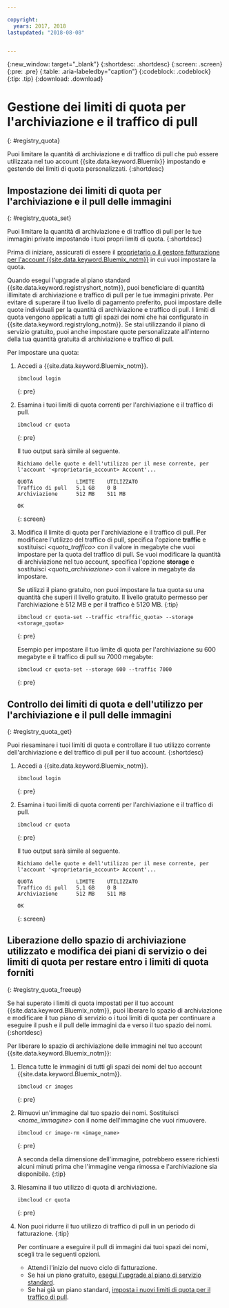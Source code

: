 ```yaml
---

copyright:
  years: 2017, 2018
lastupdated: "2018-08-08"


---
```


{:new_window: target="_blank"}
{:shortdesc: .shortdesc}
{:screen: .screen}
{:pre: .pre}
{:table: .aria-labeledby="caption"}
{:codeblock: .codeblock}
{:tip: .tip}
{:download: .download}


# Gestione dei limiti di quota per l'archiviazione e il traffico di pull
{: #registry_quota}

Puoi limitare la quantità di archiviazione e di traffico di pull che può essere utilizzata nel tuo account {{site.data.keyword.Bluemix}} impostando e gestendo dei limiti
di quota personalizzati.
{:shortdesc}


## Impostazione dei limiti di quota per l'archiviazione e il pull delle immagini
{: #registry_quota_set}

Puoi limitare la quantità di archiviazione e di traffico di pull per le tue immagini private impostando
i tuoi propri limiti di quota.
{:shortdesc}

Prima di iniziare, assicurati di essere il [proprietario o il gestore fatturazione per l'account {{site.data.keyword.Bluemix_notm}}](/docs/iam/users_roles.html#userroles) in cui vuoi impostare la quota.

Quando esegui l'upgrade al piano standard {{site.data.keyword.registryshort_notm}},
puoi beneficiare di quantità illimitate di archiviazione e traffico di pull per le tue immagini
private. Per evitare di superare il tuo livello di pagamento preferito, puoi impostare delle quote individuali per la
quantità di archiviazione e traffico di pull. I limiti di quota vengono applicati a tutti gli spazi dei nomi che hai configurato
in {{site.data.keyword.registrylong_notm}}. Se stai utilizzando il piano di
servizio gratuito, puoi anche impostare quote personalizzate all'interno della tua quantità gratuita di archiviazione e traffico di pull.

Per impostare una quota:

1.  Accedi a {{site.data.keyword.Bluemix_notm}}.

    ```
    ibmcloud login
    ```
    {: pre}

2.  Esamina i tuoi limiti di quota correnti per l'archiviazione e il traffico di pull.

    ```
    ibmcloud cr quota
    ```
    {: pre}

    Il tuo output
sarà simile al seguente.

    ```
    Richiamo delle quote e dell'utilizzo per il mese corrente, per l'account '<proprietario_account> Account'...

    QUOTA              LIMITE    UTILIZZATO
    Traffico di pull   5,1 GB    0 B
    Archiviazione      512 MB    511 MB

    OK
    ```
    {: screen}

3.  Modifica il limite di quota per l'archiviazione e il traffico di pull. Per modificare l'utilizzo del traffico di
pull, specifica l'opzione **traffic** e sostituisci
_&lt;quota_traffico&gt;_ con il valore in megabyte che vuoi impostare per la quota del traffico
di pull. Se vuoi modificare la quantità di archiviazione nel tuo account, specifica
l'opzione **storage** e sostituisci _&lt;quota_archiviazione&gt;_ con il
valore in megabyte da impostare.

    Se utilizzi il piano gratuito, non puoi impostare la tua quota su una quantità che superi il livello gratuito. Il livello gratuito permesso per l'archiviazione è 512 MB e per il traffico è 5120 MB.
    {:tip}

    ```
    ibmcloud cr quota-set --traffic <traffic_quota> --storage <storage_quota>
    ```
    {: pre}

    Esempio
per impostare il tuo limite di quota per l'archiviazione su 600 megabyte e il traffico di pull su 7000 megabyte:

    ```
    ibmcloud cr quota-set --storage 600 --traffic 7000
    ```
    {: pre}


## Controllo dei limiti di quota e dell'utilizzo per l'archiviazione e il pull delle immagini
{: #registry_quota_get}

Puoi riesaminare i tuoi limiti di quota e controllare il tuo utilizzo corrente dell'archiviazione e del traffico di pull
per il tuo account.
{:shortdesc}

1.  Accedi a {{site.data.keyword.Bluemix_notm}}.

    ```
    ibmcloud login
    ```
    {: pre}

2.  Esamina i tuoi limiti di quota correnti per l'archiviazione e il traffico di pull.

    ```
    ibmcloud cr quota
    ```
    {: pre}

    Il tuo output
sarà simile al seguente.

    ```
    Richiamo delle quote e dell'utilizzo per il mese corrente, per l'account '<proprietario_account> Account'...

    QUOTA              LIMITE    UTILIZZATO
    Traffico di pull   5,1 GB    0 B
    Archiviazione      512 MB    511 MB

    OK
    ```
    {: screen}


## Liberazione dello spazio di archiviazione utilizzato e modifica dei piani di servizio o dei limiti di quota per restare entro i limiti di quota forniti
{: #registry_quota_freeup}

Se hai superato i limiti di quota impostati per il tuo account {{site.data.keyword.Bluemix_notm}}, puoi liberare lo spazio di archiviazione
e modificare il tuo piano di servizio o i tuoi limiti di quota per continuare a eseguire il push e il pull delle immagini da e verso
il tuo spazio dei nomi.
{:shortdesc}

Per liberare lo spazio di archiviazione delle immagini nel tuo account {{site.data.keyword.Bluemix_notm}}:

1.  Elenca tutte le immagini di tutti gli spazi dei nomi del tuo account {{site.data.keyword.Bluemix_notm}}.

    ```
    ibmcloud cr images
    ```
    {: pre}

2.  Rimuovi un'immagine dal tuo spazio dei nomi. Sostituisci
_&lt;nome_immagine&gt;_ con il nome dell'immagine che vuoi rimuovere.

    ```
    ibmcloud cr image-rm <image_name>
    ```
    {: pre}

    A seconda della dimensione dell'immagine, potrebbero essere richiesti alcuni minuti prima che l'immagine venga rimossa e l'archiviazione sia disponibile.
    {:tip}

3.  Riesamina il tuo utilizzo di quota di archiviazione.

    ```
    ibmcloud cr quota
    ```
    {: pre}

4. Non puoi ridurre il tuo utilizzo di traffico di pull in un periodo di fatturazione.
   {:tip}

    Per continuare a eseguire il pull di immagini dai tuoi spazi dei nomi, scegli tra le seguenti opzioni.

    -   Attendi l'inizio del nuovo ciclo di fatturazione.
    -   Se hai un piano gratuito, [esegui l'upgrade al piano di servizio
standard](registry_overview.html#registry_plan_upgrade).
    -   Se hai già un piano standard, [imposta i nuovi limiti
di quota per il traffico di pull](#registry_quota_set).
